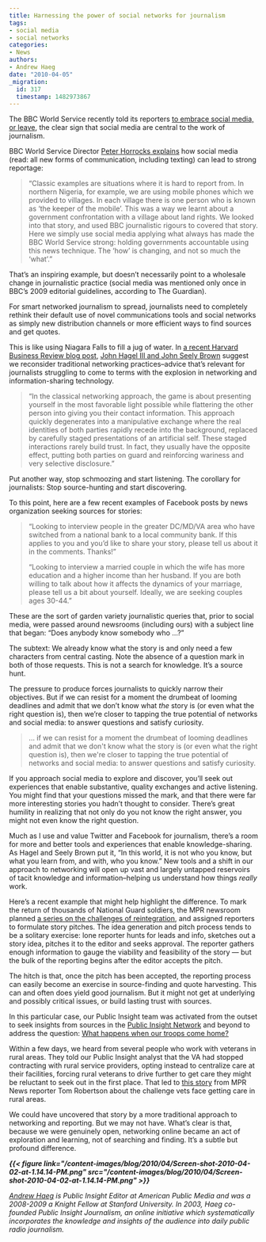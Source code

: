 ```yaml
---
title: Harnessing the power of social networks for journalism
tags:
- social media
- social networks
categories:
- News
authors:
- Andrew Haeg
date: "2010-04-05"
_migration:
  id: 317
  timestamp: 1482973867
---
```


The BBC World Service recently told its reporters [to embrace social media, or leave][1], the clear sign that social media are central to the work of journalism.

BBC World Service Director [Peter Horrocks explains][2] how social media (read: all new forms of communication, including texting) can lead to strong reportage:

> &#8220;Classic examples are situations where it is hard to report from. In northern Nigeria, for example, we are using mobile phones which we provided to villages. In each village there is one person who is known as &#8216;the keeper of the mobile&#8217;. This was a way we learnt about a government confrontation with a village about land rights. We looked into that story, and used BBC journalistic rigours to covered that story. Here we simply use social media applying what always has made the BBC World Service strong: holding governments accountable using this news technique. The &#8216;how&#8217; is changing, and not so much the &#8216;what&#8217;.&#8221;

That&#8217;s an inspiring example, but doesn&#8217;t necessarily point to a wholesale change in journalistic practice (social media was mentioned only once in BBC&#8217;s 2009 editorial guidelines, according to The Guardian).

For smart networked journalism to spread, journalists need to completely rethink their default use of novel communications tools and social networks as simply new distribution channels or more efficient ways to find sources and get quotes.

This is like using Niagara Falls to fill a jug of water. In [a recent Harvard Business Review blog post][3], [John Hagel III and John Seely Brown][4] suggest we reconsider traditional networking practices&#8211;advice that&#8217;s relevant for journalists struggling to come to terms with the explosion in networking and information-sharing technology.

> “In the classical networking approach, the game is about presenting yourself in the most favorable light possible while flattering the other person into giving you their contact information. This approach quickly degenerates into a manipulative exchange where the real identities of both parties rapidly recede into the background, replaced by carefully staged presentations of an artificial self. These staged interactions rarely build trust. In fact, they usually have the opposite effect, putting both parties on guard and reinforcing wariness and very selective disclosure.”

Put another way, stop schmoozing and start listening. The corollary for journalists: Stop source-hunting and start discovering.

To this point, here are a few recent examples of Facebook posts by news organization seeking sources for stories:

> “Looking to interview people in the greater DC/MD/VA area who have switched from a national bank to a local community bank. If this applies to you and you&#8217;d like to share your story, please tell us about it in the comments. Thanks!”
> 
> “Looking to interview a married couple in which the wife has more education and a higher income than her husband. If you are both willing to talk about how it affects the dynamics of your marriage, please tell us a bit about yourself. Ideally, we are seeking couples ages 30-44.”

These are the sort of garden variety journalistic queries that, prior to social media, were passed around newsrooms (including ours) with a subject line that began: &#8220;Does anybody know somebody who &#8230;?&#8221;

The subtext: We already know what the story is and only need a few characters from central casting. Note the absence of a question mark in both of those requests. This is not a search for knowledge. It&#8217;s a source hunt.

The pressure to produce forces journalists to quickly narrow their objectives. But if we can resist for a moment the drumbeat of looming deadlines and admit that we don&#8217;t know what _the_ story is (or even what the right question is), then we&#8217;re closer to tapping the true potential of networks and social media: to answer questions and satisfy curiosity.

> &#8230; if we can resist for a moment the drumbeat of looming deadlines and admit that we don't know what the story is (or even what the right question is), then we're closer to tapping the true potential of networks and social media: to answer questions and satisfy curiosity.

If you approach social media to explore and discover, you&#8217;ll seek out experiences that enable substantive, quality exchanges and active listening. You might find that your questions missed the mark, and that there were far more interesting stories you hadn&#8217;t thought to consider. There&#8217;s great humility in realizing that not only do you not know the right answer, you might not even know the right question.

Much as I use and value Twitter and Facebook for journalism, there&#8217;s a room for more and better tools and experiences that enable knowledge-sharing. As Hagel and Seely Brown put it, &#8220;In this world, it is not who you know, but what you learn from, and with, who you know.&#8221; New tools and a shift in our approach to networking will open up vast and largely untapped reservoirs of tacit knowledge and information&#8211;helping us understand how things _really_ work.

Here’s a recent example that might help highlight the difference. To mark the return of thousands of National Guard soldiers, the MPR newsroom planned [a series on the challenges of reintegration][5], and assigned reporters to formulate story pitches. The idea generation and pitch process tends to be a solitary exercise: lone reporter hunts for leads and info, sketches out a story idea, pitches it to the editor and seeks approval. The reporter gathers enough information to gauge the viability and feasibility of the story &#8212; but the bulk of the reporting begins after the editor accepts the pitch.

The hitch is that, once the pitch has been accepted, the reporting process can easily become an exercise in source-finding and quote harvesting. This can and often does yield good journalism. But it might not get at underlying and possibly critical issues, or build lasting trust with sources.

In this particular case, our Public Insight team was activated from the outset to seek insights from sources in the [Public Insight Network][6] and beyond to address the question: [What happens when our troops come home?][7]

Within a few days, we heard from several people who work with veterans in rural areas. They told our Public Insight analyst that the VA had stopped contracting with rural service providers, opting instead to centralize care at their facilities, forcing rural veterans to drive further to get care they might be reluctant to seek out in the first place. That led to [this story][8] from MPR News reporter Tom Robertson about the challenge vets face getting care in rural areas.

We could have uncovered that story by a more traditional approach to networking and reporting. But we may not have. What’s clear is that, because we were genuinely open, networking online became an act of exploration and learning, not of searching and finding. It’s a subtle but profound difference.

<address>
  <strong>

{{< figure link="/content-images/blog/2010/04/Screen-shot-2010-04-02-at-1.14.14-PM.png" src="/content-images/blog/2010/04/Screen-shot-2010-04-02-at-1.14.14-PM.png" >}}</p> 

  <p>
    </strong><a href="http://twitter.com/andrewhaeg">Andrew Haeg</a> is Public Insight Editor at American Public Media and was a 2008-2009 a Knight Fellow at Stanford University. In 2003, Haeg co-founded Public Insight Journalism, an online initiative which systematically incorporates the knowledge and insights of the audience into daily public radio journalism.</address>

 [1]: http://www.guardian.co.uk/media/pda/2010/feb/10/bbc-news-social-media
 [2]: http://www.guardian.co.uk/media/pda/2010/feb/10/peter-horrocks-social-media
 [3]: http://blogs.hbr.org/bigshift/2010/01/networking-reconsidered.html
 [4]: http://blogs.hbr.org/bigshift/
 [5]: http://minnesota.publicradio.org/projects/2010/02/beyond-deployment/
 [6]: http://www.publicradio.org/public_insight_network/signup/contact_signup.php?id=mpr
 [7]: http://www.publicradio.org/applications/formbuilder/user/form_display.php?isPIJ=Y&form_code=13bc94c49113
 [8]: http://minnesota.publicradio.org/display/web/2010/02/05/trying-reach-rural-vets/
